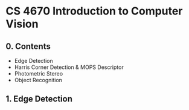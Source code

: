 # CS 4670 Introduction to Computer Vision

## 0. Contents
* Edge Detection
* Harris Corner Detection & MOPS Descriptor
* Photometric Stereo
* Object Recognition

## 1. Edge Detection
